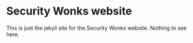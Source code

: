 # Security Wonks website

This is just the jekyll site for the Security Wonks website. Nothing to see here.
